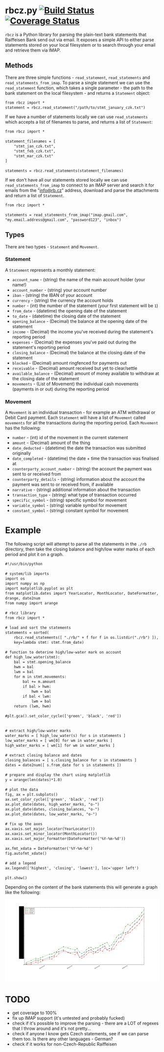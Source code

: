 # rbcz.py [![Build Status](https://api.travis-ci.org/smcl/rbcz.py.svg?branch=master)](https://travis-ci.org/smcl/rbcz.py) [![Coverage Status](https://coveralls.io/repos/github/smcl/rbcz.py/badge.svg)](https://coveralls.io/github/smcl/rbcz.py?branch=master)


`rbcz` is a Python library for parsing the plain-text bank statements that Raiffeisen Bank send out via email. It exposes a simple API to either parse statements stored on your local filesystem or to search through your email and retrieve them via IMAP.

## Methods

There are three simple functions - `read_statement`, `read_statements` and `read_statements_from_imap`. To parse a single statement we can use the `read_statement` function, which takes a single parameter - the path to the bank statement on the local filesystem - and returns a `Statement` object:

```
from rbcz import *
statement = rbcz.read_statement("/path/to/stmt_january_czk.txt")
```

If we have a number of statements locally we can use `read_statements` which accepts a list of filenames to parse, and returns a list of `Statement`:

```
from rbcz import *

statement_filenames = [
    "stmt_jan_czk.txt",
    "stmt_feb_czk.txt",
    "stmt_mar_czk.txt"
]

statements = rbcz.read_statements(statement_filenames)
```

If we don't have all our statements stored locally we can use `read_statements_from_imap` to connect to an IMAP server and search it for emails from the "info@rb.cz" address, download and parse the attachments and return a list of `Statement`.

```
from rbcz import *

statements = read_statements_from_imap("imap.gmail.com", "my.email.address@gmail.com", "password123", "inbox")
```

## Types

There are two types - `Statement` and `Movement`. 

### Statement

A `Statement` represents a monthly statement:

* `account_name` - (string) the name of the main account holder (your name!)
* `account_number` - (string) your account number
* `iban` - (string) the IBAN of your account
* `currency` - (string) the currency the account holds
* `number` - (int) the number of the statement (your first statement will be `1`)
* `from_date` - (datetime) the opening date of the statement
* `to_date` - (datetime) the closing date of the statement
* `opening_balance` - (Decimal) the balance at the opening date of the statement
* `income` - (Decimal) the income you've received during the statement's reporting period
* `expenses` - (Decimal) the expenses you've paid out during the statement's reporting period
* `closing_balance` - (Decimal) the balance at the closing date of the statement
* `blocked` - (Decimal) amount ringfenced for payments out
* `receivable` - (Decimal) amount received but yet to clear/settle
* `available_balance` - (Decimal) amount of money available to withdraw at the closing date of the statement
* `movements` - (List of Movement) the individual cash movements (payments in or out) during the reporting period

### Movement

A `Movement` is an individual transaction - for example an ATM withdrawal or Debit Card payment. Each `Statement` will have a list of `Movement` called `movements` for all the transactions during the reporting period. Each `Movement` has the following:
* `number` - (int) id of the movement in the current statement
* `amount` - (Decimal) amount of the thing
* `date_deducted` - (datetime) the date the transaction was submitted originally
* `date_completed` - (datetime) the date + time the transaction was finalised at
* `counterparty_account_number` - (string) the account the payment was sent to or received from
* `counterparty_details` - (string) information about the account the payment was sent to or received from, if available
* `narrative` - (string) additional information about the transaction
* `transaction_type` - (string) what type of transaction occurred
* `specific_symbol` - (string) specific symbol for movement
* `variable_symbol` - (string) variable symbol for movement
* `constant_symbol` - (string) constant symbol for movement

# Example

The following script will attempt to parse all the statements in the `./rb` directory, then take the closing balance and high/low water marks of each period and plot it on a graph.

```
#!/usr/bin/python

# system/lib imports
import os
import numpy as np
import matplotlib.pyplot as plt
from matplotlib.dates import YearLocator, MonthLocator, DateFormatter, drange, date2num
from numpy import arange

# rbcz library
from rbcz import *

# load and sort the statements
statements = sorted(
    rbcz.read_statements([ "./rb/" + f for f in os.listdir("./rb") ]),
    key=lambda stmt: stmt.from_date)

# function to deterine high/low-water mark on account
def high_low_water(stmt):
    bal = stmt.opening_balance
    hwm = bal
    lwm = bal
    for m in stmt.movements:
        bal += m.amount
        if bal > hwm:
            hwm = bal
        if bal < lwm:
            lwm = bal
    return (lwm, hwm)

#plt.gca().set_color_cycle(['green', 'black', 'red'])


# extract high/low-water marks
water_marks = [ high_low_water(s) for s in statements ]
low_water_marks = [ wm[0] for wm in water_marks ]
high_water_marks = [ wm[1] for wm in water_marks ]

# extract closing balance and dates
closing_balances = [ s.closing_balance for s in statements ]
dates = date2num([ s.from_date for s in statements ])

# prepare and display the chart using matplotlib
y = arange(len(dates)*1.0)

# plot the data
fig, ax = plt.subplots()
ax.set_color_cycle(['green', 'black', 'red'])
ax.plot_date(dates, high_water_marks, "o-")
ax.plot_date(dates, closing_balances, "o-")
ax.plot_date(dates, low_water_marks, "o-")

# fix up the axes
ax.xaxis.set_major_locator(YearLocator())
ax.xaxis.set_minor_locator(MonthLocator())
ax.xaxis.set_major_formatter(DateFormatter('%Y-%m-%d'))

ax.fmt_xdata = DateFormatter('%Y-%m-%d')
fig.autofmt_xdate()

# add a legend
ax.legend(['highest', 'closing', 'lowest'], loc='upper left')

plt.show()
```

Depending on the content of the bank statements this will generate a graph like the following:

![rbcz.png](rbcz.png?raw=true)

# TODO

* get coverage to 100%
* fix up IMAP support (it's untested and probably fucked)
* check if it's possible to improve the parsing - there are a LOT of regexes that I throw around and it's not pretty...
* check if anyone I know gets Czech statements, see if we can parse them too. Is there any other languages - German?
* check if it works for non-Czech-Republic Raiffeisen
